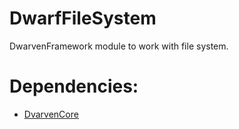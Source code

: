 # DwarfFileSystem
DwarvenFramework module to work with file system.

Dependencies:
=============
- [DvarvenCore](https://github.com/Caostick/DwarvenFramework/tree/main/DwarvenCore)
